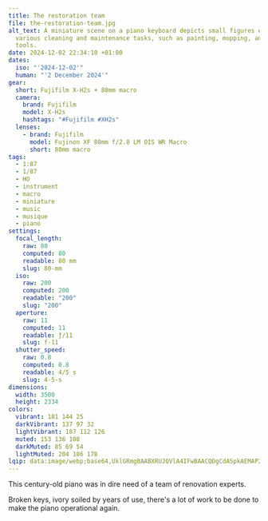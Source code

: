 ```yaml
---
title: The restoration team
file: the-restoration-team.jpg
alt_text: A miniature scene on a piano keyboard depicts small figures engaged in
  various cleaning and maintenance tasks, such as painting, mopping, and using
  tools.
date: 2024-12-02 22:34:10 +01:00
dates:
  iso: "'2024-12-02'"
  human: "'2 December 2024'"
gear:
  short: Fujifilm X-H2s + 80mm macro
  camera:
    brand: Fujifilm
    model: X-H2s
    hashtags: "#Fujifilm #XH2s"
  lenses:
    - brand: Fujifilm
      model: Fujinon XF 80mm f/2.8 LM OIS WR Macro
      short: 80mm macro
tags:
  - 1:87
  - 1/87
  - HO
  - instrument
  - macro
  - miniature
  - music
  - musique
  - piano
settings:
  focal_length:
    raw: 80
    computed: 80
    readable: 80 mm
    slug: 80-mm
  iso:
    raw: 200
    computed: 200
    readable: "200"
    slug: "200"
  aperture:
    raw: 11
    computed: 11
    readable: ƒ/11
    slug: f-11
  shutter_speed:
    raw: 0.8
    computed: 0.8
    readable: 4/5 s
    slug: 4-5-s
dimensions:
  width: 3500
  height: 2334
colors:
  vibrant: 181 144 25
  darkVibrant: 137 97 32
  lightVibrant: 187 112 126
  muted: 153 136 108
  darkMuted: 85 69 54
  lightMuted: 204 186 178
lqip: data:image/webp;base64,UklGRmgBAABXRUJQVlA4IFwBAACQDgCdASpkAEMAP2GYwliyv6ejtRvKA/AsCWUA0f0P4pwhBralqW3LcuKt/gVfY144YT8tvjLKxFPjkBgboCFs46yu+qo0DjK0NA8lES9+94FmaLpohgW0fBCiB9C5jOByyDw8r9Pf0OEk/PiBxgk6uwEIh0ml2tZ6pLy8gAD3WnNJHxB3zWV1eOopnpVVRx+sxwPqrgeSzZOGIihdfQXefrDqJ2PEe86u2jKK/9JwAcQCF3FFhAX2EcVtuAFnLJDgrfUz/0Vc5glYrQMhW2pRBQ4oOQZVRRCd0JeVu5F+PyarjxwrlMhUlwiCvYhmIK9+H5TRR26zn6iCY6E7mJqpwEd3dDxQS0/RideCSe+0rr2ICOC+T2sbOXPdQVX2xc67MN0zswcHJZ+cN3jzlBYLDjMfFQqPk81uiOtVUTdxrBKYZwO3arFrGHtNYsgXZko+7+ZVWtf+680AAAA=
---
```


This century-old piano was in dire need of a team of renovation experts.

Broken keys, ivory soiled by years of use, there's a lot of work to be done to make the piano operational again.
